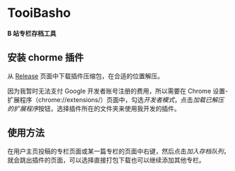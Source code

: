 # TooiBasho 

**B 站专栏存档工具**

## 安装 chorme 插件

从 [Release](https://github.com/Puellaquae/tooibasho/releases) 页面中下载插件压缩包，在合适的位置解压。

因为我暂时无法支付 Google 开发者账号注册的费用，所以需要在 Chrome 设置-扩展程序（chrome://extensions/）页面中，勾选*开发者模式*，点击*加载已解压的扩展程序*按钮，选择插件所在的文件夹来使用我开发的插件。

## 使用方法

在用户主页投稿的专栏页面或某一篇专栏的页面中右键，然后点击*加入存档队列*，就会跳出插件的页面，可以选择直接打包下载也可以继续添加其他专栏。
